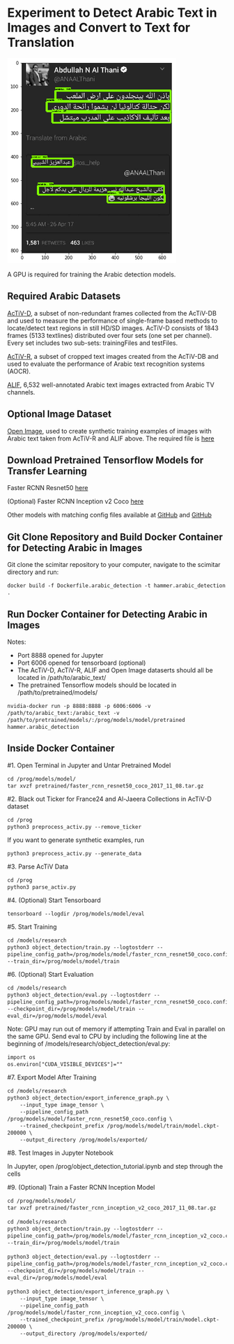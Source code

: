 # Experiment to Detect Arabic Text in Images and Convert to Text for Translation

<img src="assets/arabic_detection_example.png" width=387 height=470 alt="Arabic detection example" />

A GPU is required for training the Arabic detection models. 

## Required Arabic Datasets

[AcTiV-D](http://diuf.unifr.ch/diva/AcTiVComp/detect.html), a subset of non-redundant frames collected from the AcTiV-DB and used to measure the performance of single-frame based methods to locate/detect text regions in still HD/SD images. AcTiV-D consists of 1843 frames (5133 textlines) distributed over four sets (one set per channel). Every set includes two sub-sets: trainingFiles and testFiles.

[AcTiV-R](http://diuf.unifr.ch/diva/AcTiVComp/recog.html), a subset of cropped text images created from the AcTiV-DB and used to evaluate the performance of Arabic text recognition systems (AOCR).

[ALIF](https://cactus.orange-labs.fr/ALIF/), 6,532 well-annotated Arabic text images extracted from Arabic TV channels.


## Optional Image Dataset

[Open Image](https://github.com/openimages/dataset), used to create synthetic training examples of images with Arabic text taken from AcTiV-R and ALIF above. The required file is [here](https://storage.googleapis.com/openimages/2017_11/images_2017_11.tar.gz)


## Download Pretrained Tensorflow Models for Transfer Learning

Faster RCNN Resnet50 [here](http://download.tensorflow.org/models/object_detection/faster_rcnn_resnet50_coco_2017_11_08.tar.gz)

(Optional)
Faster RCNN Inception v2 Coco [here](http://download.tensorflow.org/models/object_detection/faster_rcnn_inception_v2_coco_2017_11_08.tar.gz)

Other models with matching config files available at [GitHub](https://github.com/tensorflow/models/blob/master/research/object_detection/g3doc/detection_model_zoo.md)
and [GitHub](https://github.com/tensorflow/models/tree/master/research/object_detection/samples/configs)

## Git Clone Repository and Build Docker Container for Detecting Arabic in Images 

Git clone the scimitar repository to your computer, navigate to the scimitar directory and run:
```
docker build -f Dockerfile.arabic_detection -t hammer.arabic_detection .
```

## Run Docker Container for Detecting Arabic in Images

Notes: 
- Port 8888 opened for Jupyter
- Port 6006 opened for tensorboard (optional)
- The AcTiV-D, AcTiV-R, ALIF and Open Image dataserts should all be located in /path/to/arabic_text/ 
- The pretrained Tensorflow models should be located in /path/to/pretrained/models/

```
nvidia-docker run -p 8888:8888 -p 6006:6006 -v /path/to/arabic_text:/arabic_text -v /path/to/pretrained/models/:/prog/models/model/pretrained hammer.arabic_detection
```

## Inside Docker Container

#1. Open Terminal in Jupyter and Untar Pretrained Model
```
cd /prog/models/model/
tar xvzf pretrained/faster_rcnn_resnet50_coco_2017_11_08.tar.gz
```

#2. Black out Ticker for France24 and Al-Jaeera Collections in AcTiV-D dataset 
```
cd /prog
python3 preprocess_activ.py --remove_ticker
```

If you want to generate synthetic examples, run
```
python3 preprocess_activ.py --generate_data
``` 

#3. Parse AcTiV Data
```
cd /prog
python3 parse_activ.py
```

#4. (Optional) Start Tensorboard
```
tensorboard --logdir /prog/models/model/eval
```

#5. Start Training
```
cd /models/research
python3 object_detection/train.py --logtostderr --pipeline_config_path=/prog/models/model/faster_rcnn_resnet50_coco.config --train_dir=/prog/models/model/train
```

#6. (Optional) Start Evaluation
```
cd /models/research
python3 object_detection/eval.py --logtostderr --pipeline_config_path=/prog/models/model/faster_rcnn_resnet50_coco.config --checkpoint_dir=/prog/models/model/train --eval_dir=/prog/models/model/eval
```

Note: GPU may run out of memory if attempting Train and Eval in parallel on the same GPU. Send eval to CPU by including the following line at the beginning of /models/research/object_detection/eval.py:
```
import os
os.environ["CUDA_VISIBLE_DEVICES"]=""
```

#7. Export Model After Training
```
cd /models/research
python3 object_detection/export_inference_graph.py \
    --input_type image_tensor \
    --pipeline_config_path /prog/models/model/faster_rcnn_resnet50_coco.config \
    --trained_checkpoint_prefix /prog/models/model/train/model.ckpt-200000 \
    --output_directory /prog/models/exported/
```

#8. Test Images in Jupyter Notebook

In Jupyter, open /prog/object_detection_tutorial.ipynb and step through the cells

#9. (Optional) Train a Faster RCNN Inception Model

```
cd /prog/models/model/
tar xvzf pretrained/faster_rcnn_inception_v2_coco_2017_11_08.tar.gz

cd /models/research
python3 object_detection/train.py --logtostderr --pipeline_config_path=/prog/models/model/faster_rcnn_inception_v2_coco.config --train_dir=/prog/models/model/train

python3 object_detection/eval.py --logtostderr --pipeline_config_path=/prog/models/model/faster_rcnn_inception_v2_coco.config --checkpoint_dir=/prog/models/model/train --eval_dir=/prog/models/model/eval

python3 object_detection/export_inference_graph.py \
    --input_type image_tensor \
    --pipeline_config_path /prog/models/model/faster_rcnn_inception_v2_coco.config \
    --trained_checkpoint_prefix /prog/models/model/train/model.ckpt-200000 \
    --output_directory /prog/models/exported/
```


